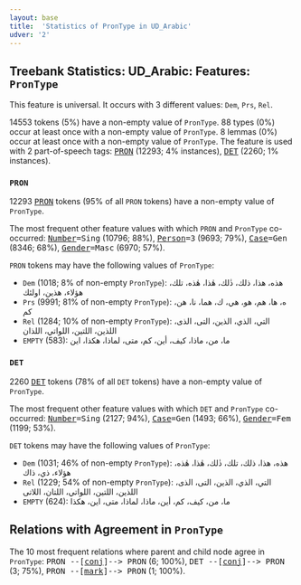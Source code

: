 ```yaml
---
layout: base
title:  'Statistics of PronType in UD_Arabic'
udver: '2'
---
```


## Treebank Statistics: UD_Arabic: Features: `PronType`

This feature is universal.
It occurs with 3 different values: `Dem`, `Prs`, `Rel`.

14553 tokens (5%) have a non-empty value of `PronType`.
88 types (0%) occur at least once with a non-empty value of `PronType`.
8 lemmas (0%) occur at least once with a non-empty value of `PronType`.
The feature is used with 2 part-of-speech tags: <tt><a href="ar-pos-PRON.html">PRON</a></tt> (12293; 4% instances), <tt><a href="ar-pos-DET.html">DET</a></tt> (2260; 1% instances).

### `PRON`

12293 <tt><a href="ar-pos-PRON.html">PRON</a></tt> tokens (95% of all `PRON` tokens) have a non-empty value of `PronType`.

The most frequent other feature values with which `PRON` and `PronType` co-occurred: <tt><a href="ar-feat-Number.html">Number</a></tt><tt>=Sing</tt> (10796; 88%), <tt><a href="ar-feat-Person.html">Person</a></tt><tt>=3</tt> (9693; 79%), <tt><a href="ar-feat-Case.html">Case</a></tt><tt>=Gen</tt> (8346; 68%), <tt><a href="ar-feat-Gender.html">Gender</a></tt><tt>=Masc</tt> (6970; 57%).

`PRON` tokens may have the following values of `PronType`:

* `Dem` (1018; 8% of non-empty `PronType`): هذه، هذا، ذلك، ذٰلك، هٰذا، هٰذه، تلك، هؤلاء، هذين، اولئك
* `Prs` (9991; 81% of non-empty `PronType`): ه، ها، هم، هو، هي، ك، هما، نا، هن، كم
* `Rel` (1284; 10% of non-empty `PronType`): التي، الذي، الذين، التى، الذى، اللذين، اللتين، اللواتي، اللذان
* `EMPTY` (583): ما، من، ماذا، كيف، أين، كم، متى، لماذا، هكذا، اين

### `DET`

2260 <tt><a href="ar-pos-DET.html">DET</a></tt> tokens (78% of all `DET` tokens) have a non-empty value of `PronType`.

The most frequent other feature values with which `DET` and `PronType` co-occurred: <tt><a href="ar-feat-Number.html">Number</a></tt><tt>=Sing</tt> (2127; 94%), <tt><a href="ar-feat-Case.html">Case</a></tt><tt>=Gen</tt> (1493; 66%), <tt><a href="ar-feat-Gender.html">Gender</a></tt><tt>=Fem</tt> (1199; 53%).

`DET` tokens may have the following values of `PronType`:

* `Dem` (1031; 46% of non-empty `PronType`): هذه، هذا، ذلك، تلك، ذٰلك، هٰذا، هٰذه، هؤلاء، ذي، ذاك
* `Rel` (1229; 54% of non-empty `PronType`): التي، الذي، الذين، التى، الذى، اللذين، اللتين، اللواتي، اللتان، اللاتى
* `EMPTY` (624): ما، من، كيف، كم، أين، ماذا، لماذا، متى، اين، هكذا

## Relations with Agreement in `PronType`

The 10 most frequent relations where parent and child node agree in `PronType`:
<tt>PRON --[<tt><a href="ar-dep-conj.html">conj</a></tt>]--> PRON</tt> (6; 100%),
<tt>DET --[<tt><a href="ar-dep-conj.html">conj</a></tt>]--> PRON</tt> (3; 75%),
<tt>PRON --[<tt><a href="ar-dep-mark.html">mark</a></tt>]--> PRON</tt> (1; 100%).

